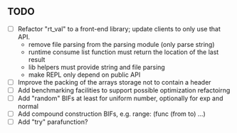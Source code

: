 TODO
----
 * [ ] Refactor "rt_val" to a front-end library; update clients to only use that API.
    - remove file parsing from the parsing module (only parse string)
    - runtime consume list function must return the location of the last result
    - lib helpers must provide string and file parsing
    - make REPL only depend on public API
 * [ ] Improve the packing of the arrays storage not to contain a header
 * [ ] Add benchmarking facilities to support possible optimization refactoirng
 * [ ] Add "random" BIFs at least for uniform number, optionally for exp and normal
 * [ ] Add compound construction BIFs, e.g. range: (func (from to) ...)
 * [ ] Add "try" parafunction?
